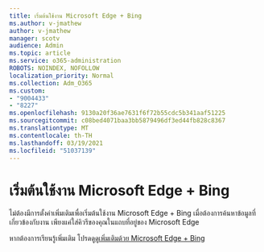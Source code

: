 ```yaml
---
title: เริ่มต้นใช้งาน Microsoft Edge + Bing
ms.author: v-jmathew
author: v-jmathew
manager: scotv
audience: Admin
ms.topic: article
ms.service: o365-administration
ROBOTS: NOINDEX, NOFOLLOW
localization_priority: Normal
ms.collection: Adm_O365
ms.custom:
- "9004433"
- "8227"
ms.openlocfilehash: 9130a20f36ae7631f6f72b55cdc5b341aaf51225
ms.sourcegitcommit: c08bed4071baa3bb5879496df3ed44fb828c8367
ms.translationtype: MT
ms.contentlocale: th-TH
ms.lasthandoff: 03/19/2021
ms.locfileid: "51037139"
---
```

# <a name="get-started-with-microsoft-edge--bing"></a>เริ่มต้นใช้งาน Microsoft Edge + Bing

ไม่ต้องมีการตั้งค่าเพิ่มเติมเพื่อเริ่มต้นใช้งาน Microsoft Edge + Bing เมื่อต้องการค้นหาข้อมูลที่เกี่ยวข้องกับงาน เพียงแค่ใส่คิวรีของคุณในแถบที่อยู่ของ Microsoft Edge

หากต้องการเรียนรู้เพิ่มเติม โปรดดู[ดูเพิ่มเติมด้วย Microsoft Edge + Bing](https://go.microsoft.com/fwlink/?linkid=2152963)
